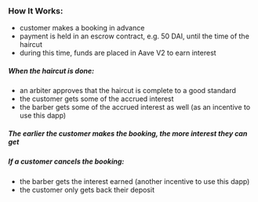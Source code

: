 ### How It Works:
- customer makes a booking in advance 
- payment is held in an escrow contract, e.g. 50 DAI, until the time of the haircut 
- during this time, funds are placed in Aave V2 to earn interest 

##### When the haircut is done:
- an arbiter approves that the haircut is complete to a good standard 
- the customer gets some of the accrued interest 
- the barber gets some of the accrued interest as well (as an incentive to use this dapp) 


##### The earlier the customer makes the booking, the more interest they can get


##### If a customer cancels the booking: 
- the barber gets the interest earned (another incentive to use this dapp) 
- the customer only gets back their deposit 
